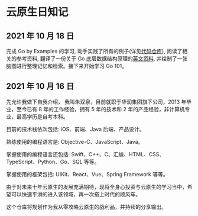 # 云原生日知记

## 2021 年 10 月 18 日

完成 Go by Examples 的学习, 动手实践了所有的例子(详见[代码仓库](https://github.com/coderZsq/coderZsq.dfs.cloudnative/tree/main/Go%20by%20Example)), 阅读了相关的参考资料, 翻译了一份关于 Go 底层数据结构原理的[英文资料](./Go%20by%20Example/README.md), 并绘制了一张脑图进行整理记忆和检索。接下来开始学习 Go 101。

## 2021 年 10 月 16 日

先允许我做下自我介绍， 我叫朱双泉，目前就职于华润集团旗下公司，2013 年毕业，至今已有 8 年的工作经验，拥有 5 年的技术和 2 年的产品经验，非计算机专业，最高学历是自考本科。

目前的技术栈依次包括: iOS、前端、Java 后端、产品设计。

熟练使用的编程语言是: Objective-C、JavaScript、Java。

掌握使用的编程语言还包括: Swift、C++、C、汇编、HTML、CSS、TypeScript、Python、Go、SQL 等等。

掌握使用的框架包括: UIKit、React、Vue、Spring Framework 等等。

由于对未来十年云原生的发展充满期待，现将全身心投资与云原生的学习当中，希望可以快速平滑的进入该领域，再一次搭上时代的顺风车。

这个仓库将规划作为我从零攻略云原生的战利品，并持续的分享输出。
